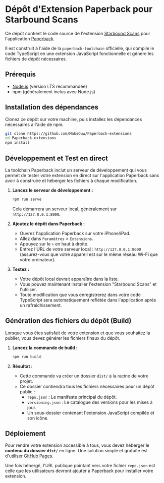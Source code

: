 # Dépôt d'Extension Paperback pour Starbound Scans

Ce dépôt contient le code source de l'extension [Starbound Scans](https://starboundscans.com/) pour l'application [Paperback](https://paperback.moe/).

Il est construit à l'aide de la `paperback-toolchain` officielle, qui compile le code TypeScript en une extension JavaScript fonctionnelle et génère les fichiers de dépôt nécessaires.

## Prérequis

-   [Node.js](https://nodejs.org/) (version LTS recommandée)
-   npm (généralement inclus avec Node.js)

## Installation des dépendances

Clonez ce dépôt sur votre machine, puis installez les dépendances nécessaires à l'aide de npm.

```bash
git clone https://github.com/MaksOuw/Paperback-extensions
cd Paperback-extensions
npm install
```

## Développement et Test en direct

La toolchain Paperback inclut un serveur de développement qui vous permet de tester votre extension en direct sur l'application Paperback sans avoir à construire et héberger les fichiers à chaque modification.

1.  **Lancez le serveur de développement :**
    ```bash
    npm run serve
    ```
    Cela démarrera un serveur local, généralement sur `http://127.0.0.1:8000`.

2.  **Ajoutez le dépôt dans Paperback :**
    -   Ouvrez l'application Paperback sur votre iPhone/iPad.
    -   Allez dans `Paramètres` > `Extensions`.
    -   Appuyez sur le `+` en haut à droite.
    -   Entrez l'URL de votre serveur local : `http://127.0.0.1:8000` (assurez-vous que votre appareil est sur le même réseau Wi-Fi que votre ordinateur).

3.  **Testez :**
    -   Votre dépôt local devrait apparaître dans la liste.
    -   Vous pouvez maintenant installer l'extension "Starbound Scans" et l'utiliser.
    -   Toute modification que vous enregistrerez dans votre code TypeScript sera automatiquement reflétée dans l'application après un rafraîchissement.

## Génération des fichiers du dépôt (Build)

Lorsque vous êtes satisfait de votre extension et que vous souhaitez la publier, vous devez générer les fichiers finaux du dépôt.

1.  **Lancez la commande de build :**
    ```bash
    npm run build
    ```

2.  **Résultat :**
    -   Cette commande va créer un dossier `dist/` à la racine de votre projet.
    -   Ce dossier contiendra tous les fichiers nécessaires pour un dépôt public :
        -   `repo.json` : Le manifeste principal du dépôt.
        -   `versioning.json` : Le catalogue des versions pour les mises à jour.
        -   Un sous-dossier contenant l'extension JavaScript compilée et son icône.

## Déploiement

Pour rendre votre extension accessible à tous, vous devez héberger le **contenu du dossier `dist/`** en ligne. Une solution simple et gratuite est d'utiliser [GitHub Pages](https://pages.github.com/).

Une fois hébergé, l'URL publique pointant vers votre fichier `repo.json` est celle que les utilisateurs devront ajouter à Paperback pour installer votre extension.